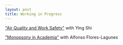 ```yaml
---
layout: post
title: Working in Progress
---
```


["Air Quality and Work Safety"]() with Ying Shi

["Monopsony in Academia"]() with Alfonso Flores-Lagunes

